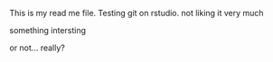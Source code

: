 This is my read me file. Testing git on rstudio. not liking it very much


something intersting


or not... really?